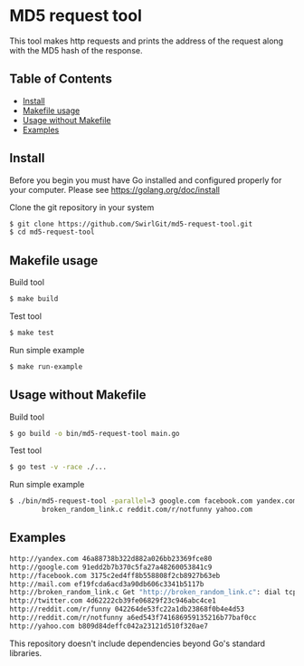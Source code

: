 # MD5 request tool

This tool makes http requests and prints the address of the request along with the MD5 hash of the response.

## Table of Contents

 - [Install](#install)
 - [Makefile usage](#makefile-usage)
 - [Usage without Makefile](#usage-without-makefile)
 - [Examples](#examples)

## Install
Before you begin you must have Go installed and configured properly for your computer. Please see https://golang.org/doc/install

Clone the git repository in your system

```bash
$ git clone https://github.com/SwirlGit/md5-request-tool.git
$ cd md5-request-tool
```

<a name="makefile-usage"></a>
## Makefile usage

Build tool
```bash
$ make build
```

Test tool
```bash
$ make test
```

Run simple example
```bash
$ make run-example
```

<a name="usage-without-makefile"></a>
## Usage without Makefile
Build tool
```bash
$ go build -o bin/md5-request-tool main.go
```

Test tool
```bash
$ go test -v -race ./...
```

Run simple example
```bash
$ ./bin/md5-request-tool -parallel=3 google.com facebook.com yandex.com mail.com twitter.com reddit.com/r/funny \
		broken_random_link.c reddit.com/r/notfunny yahoo.com
```

## Examples

```bash
http://yandex.com 46a88738b322d882a026bb23369fce80
http://google.com 91edd2b7b370c5fa27a48260053841c9
http://facebook.com 3175c2ed4ff8b558808f2cb8927b63eb
http://mail.com ef19fcda6acd3a90db606c3341b5117b
http://broken_random_link.c Get "http://broken_random_link.c": dial tcp: lookup broken_random_link.c: no such host
http://twitter.com 4d62222cb39fe06829f23c946abc4ce1
http://reddit.com/r/funny 042264de53fc22a1db23868f0b4e4d53
http://reddit.com/r/notfunny a6ed543f741686959135216b77baf0cc
http://yahoo.com b809d84deffc042a23121d510f320ae7
```

This repository doesn't include dependencies beyond Go's standard libraries.